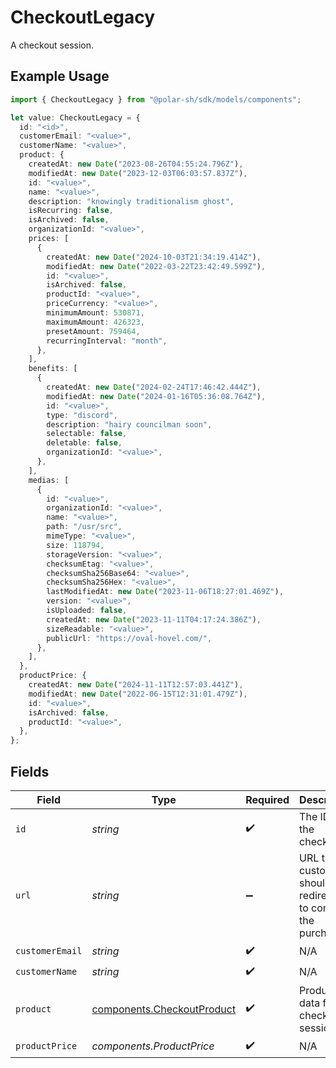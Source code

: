 # CheckoutLegacy

A checkout session.

## Example Usage

```typescript
import { CheckoutLegacy } from "@polar-sh/sdk/models/components";

let value: CheckoutLegacy = {
  id: "<id>",
  customerEmail: "<value>",
  customerName: "<value>",
  product: {
    createdAt: new Date("2023-08-26T04:55:24.796Z"),
    modifiedAt: new Date("2023-12-03T06:03:57.837Z"),
    id: "<value>",
    name: "<value>",
    description: "knowingly traditionalism ghost",
    isRecurring: false,
    isArchived: false,
    organizationId: "<value>",
    prices: [
      {
        createdAt: new Date("2024-10-03T21:34:19.414Z"),
        modifiedAt: new Date("2022-03-22T23:42:49.599Z"),
        id: "<value>",
        isArchived: false,
        productId: "<value>",
        priceCurrency: "<value>",
        minimumAmount: 530871,
        maximumAmount: 426323,
        presetAmount: 759464,
        recurringInterval: "month",
      },
    ],
    benefits: [
      {
        createdAt: new Date("2024-02-24T17:46:42.444Z"),
        modifiedAt: new Date("2024-01-16T05:36:08.764Z"),
        id: "<value>",
        type: "discord",
        description: "hairy councilman soon",
        selectable: false,
        deletable: false,
        organizationId: "<value>",
      },
    ],
    medias: [
      {
        id: "<value>",
        organizationId: "<value>",
        name: "<value>",
        path: "/usr/src",
        mimeType: "<value>",
        size: 118794,
        storageVersion: "<value>",
        checksumEtag: "<value>",
        checksumSha256Base64: "<value>",
        checksumSha256Hex: "<value>",
        lastModifiedAt: new Date("2023-11-06T18:27:01.469Z"),
        version: "<value>",
        isUploaded: false,
        createdAt: new Date("2023-11-11T04:17:24.386Z"),
        sizeReadable: "<value>",
        publicUrl: "https://oval-hovel.com/",
      },
    ],
  },
  productPrice: {
    createdAt: new Date("2024-11-11T12:57:03.441Z"),
    modifiedAt: new Date("2022-06-15T12:31:01.479Z"),
    id: "<value>",
    isArchived: false,
    productId: "<value>",
  },
};
```

## Fields

| Field                                                                    | Type                                                                     | Required                                                                 | Description                                                              |
| ------------------------------------------------------------------------ | ------------------------------------------------------------------------ | ------------------------------------------------------------------------ | ------------------------------------------------------------------------ |
| `id`                                                                     | *string*                                                                 | :heavy_check_mark:                                                       | The ID of the checkout.                                                  |
| `url`                                                                    | *string*                                                                 | :heavy_minus_sign:                                                       | URL the customer should be redirected to complete the purchase.          |
| `customerEmail`                                                          | *string*                                                                 | :heavy_check_mark:                                                       | N/A                                                                      |
| `customerName`                                                           | *string*                                                                 | :heavy_check_mark:                                                       | N/A                                                                      |
| `product`                                                                | [components.CheckoutProduct](../../models/components/checkoutproduct.md) | :heavy_check_mark:                                                       | Product data for a checkout session.                                     |
| `productPrice`                                                           | *components.ProductPrice*                                                | :heavy_check_mark:                                                       | N/A                                                                      |
